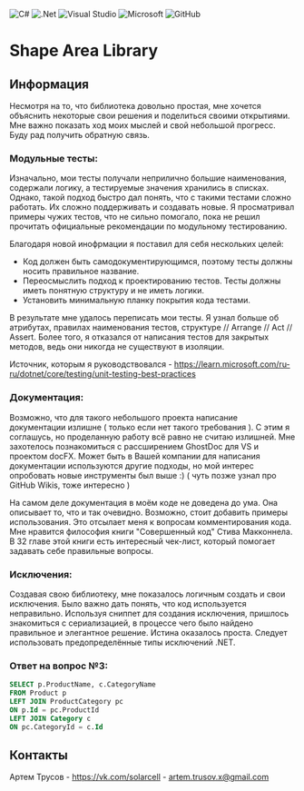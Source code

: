 ![C#](https://img.shields.io/badge/c%23-%23239120.svg?style=for-the-badge&logo=c-sharp&logoColor=white)
![.Net](https://img.shields.io/badge/.NET-5C2D91?style=for-the-badge&logo=.net&logoColor=white)
![Visual Studio](https://img.shields.io/badge/Visual%20Studio-5C2D91.svg?style=for-the-badge&logo=visual-studio&logoColor=white)
![Microsoft](https://img.shields.io/badge/Microsoft-0078D4?style=for-the-badge&logo=microsoft&logoColor=white)
![GitHub](https://img.shields.io/badge/github-%23121011.svg?style=for-the-badge&logo=github&logoColor=white)

<h1 align="Left">Shape Area Library</h1>

## Информация
 
Несмотря на то, что библиотека довольно простая, мне хочется объяснить некоторые свои решения и поделиться своими открытиями. Мне важно показать ход моих мыслей и свой небольшой прогресс.
Буду рад получить обратную связь.

### Модульные тесты:

Изначально, мои тесты получали неприлично большие наименования, содержали логику, а тестируемые значения хранились в списках. Однако, такой подход быстро дал понять, что с такими тестами сложно работать. Их сложно поддерживать и создавать новые. Я просматривал примеры чужих тестов, что не сильно помогало, пока не решил прочитать официальные рекомендации по модульному тестированию.

Благодаря новой инофрмации я поставил для себя нескольких целей:

* Код должен быть самодокументирующимся, поэтому тесты должны носить правильное название.
* Переосмыслить подход к проектированию тестов. Тесты должны иметь понятную структуру и не иметь логики.
* Установить минимальную планку покрытия кода тестами.

В результате мне удалось переписать мои тесты. Я узнал больше об атрибутах, правилах наименования тестов, структуре // Arrange // Act // Assert. Более того, я отказался от написания тестов для закрытых методов, ведь они никогда не существуют в изоляции.

Источник, которым я руководствовался - https://learn.microsoft.com/ru-ru/dotnet/core/testing/unit-testing-best-practices

### Документация:

Возможно, что для такого небольшого проекта написание документации излишне ( только если нет такого требования ). С этим я соглашусь, но проделанную работу всё равно не считаю излишней. Мне захотелось познакомиться с рассширением GhostDoc для VS и проектом docFX. Может быть в Вашей компании для написания документации используются другие подходы, но мой интерес опробовать новые инструменты был выше :) ( чуть позже узнал про GitHub Wikis, тоже интересно ) 

На самом деле документация в моём коде не доведена до ума. Она описывает то, что и так очевидно. Возможно, стоит добавить примеры использования. Это отсылает меня к вопросам комментирования кода. Мне нравится философия книги "Совершенный код" Стива Макконнела. В 32 главе этой книги есть интересный чек-лист, который помогает задавать себе правильные вопросы.

### Исключения:

Создавая свою библиотеку, мне показалось логичным создать и свои исключения. Было важно дать понять, что код используется неправильно. Используя сниппет для создания исключения, пришлось знакомиться с сериализацией, в процессе чего было найдено правильное и элегантное решение. Истина оказалось проста. Следует использовать предопределённые типы исключений .NET.

### Ответ на вопрос №3:

```SQL
SELECT p.ProductName, c.CategoryName
FROM Product p
LEFT JOIN ProductCategory pc
ON p.Id = pc.ProductId
LEFT JOIN Category c
ON pc.CategoryId = c.Id
```

## Контакты

Артем Трусов - https://vk.com/solarcell - artem.trusov.x@gmail.com
